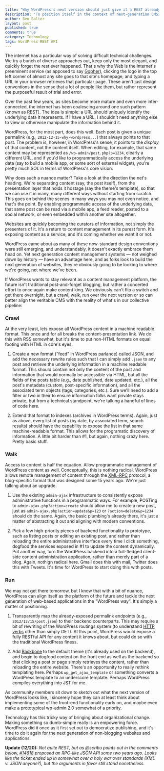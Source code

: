 ```yaml
---
title: "Why WordPress's next version should just give it a REST already"
description: "To position itself in the context of next-generation CMSs, WordPress should conform to emerging internet conventions and expose all content via a RESTful API"
author: Ben Balter
layout: post
published: true
comments: true
category: Technology
tags: WordPress REST API
---
```


The internet has a particular way of solving difficult technical challenges. We try a bunch of diverse approaches out, keep only the most elegant, and quickly forget the rest ever happened. That's why the Web is the Internet's preeminent service (as apposed to say [Gopher](http://en.wikipedia.org/wiki/Gopher_%28protocol%29)), clicking the logo in the top left corner of almost any site goes to that site's homepage, and typing a URL in your browser retrieves that particular page. These aren't just design conventions in the sense that a lot of people like them, but rather represent the purposeful result of trial and error.

Over the past few years, as sites become more mature and even more inter-connected, the internet has been coalescing around one such pattern (known as [REST](http://en.wikipedia.org/wiki/Representational_state_transfer)). The idea is simple: a URL should uniquely identify the underlying data it represents. If I have a URL, I shouldn't need anything else to view or otherwise manipulate the information behind it.

WordPress, for the most part, does this well. Each post is given a unique permalink (e.g., `2012-12-15-why-wordpress...`) that always points to that post. The problem is, however, in WordPress's sense, it points to the *display* of that content, not the content itself. When editing, for example, that same content may be represented as `/wp-admin/post.php?p=1234`, clearly a different URL, and if you'd like to programmatically access the underlying data (say to build a mobile app, or some sort of external widget), you're pretty much SOL in terms of WordPress's core vision.

Why does such a nuance matter? Take a look at the direction the net's heading. We're separating content (say, the post itself), from the presentation layer that holds it hostage (say the theme's template), so that we can use it in many, many different ways without starting from scratch. This goes on behind the scenes in many ways you may not even notice, and that's the point. By enabling programmatic access of the underlying data, that same post can be read via a mobile app, a feed reader, posted to a social network, or even embedded within another site altogether.

Websites are quickly becoming the curators of information, not simply the presenters of it. It's a return to content management in its purest form. It's exposing content as a service, and it's coming whether we want it or not.

WordPress came about as many of these now-standard design conventions were still emerging, and understandably, it doesn't exactly embrace them head on. Yet next generation content management systems — not weighed down by history — have an advantage here, and as folks look to build the next generation of websites, they're obviously going to be looking to where we're going, not where we've been.

If WordPress wants to stay relevant as a content management platform, the future isn't traditional post-and-forget blogging, but rather a concerted effort to once again make content king. We obviously can't flip a switch and get there overnight, but a crawl, walk, run over the next version or so can better align the veritable CMS with the reality of what's in our collective pipeline:

<!-- more -->

### Crawl

At the very least, lets expose all WordPress content in a machine readable format. This once and for all breaks the content-presentation link. We do this with RSS somewhat, but it's time to put non-HTML formats on equal footing with HTML in core's eyes.

1. Create a new format ("feed" in WordPress parlance) called JSON, and add the necessary rewrite rules such that I can simply add `.json` to any post and retrieve the underlying information in a machine readable format. This should contain not only the content of the post and information that would normally be accessible via HTML, but all the fields of the posts table (e.g., date published, date updated, etc.), all the post's metadata (custom, post-specific information), and all the associated term objects (tags, categories, etc.). Sure we'll need to add a filter or two in their to ensure information folks want private stays private, but from a technical standpoint, we're talking a handful of lines of code here.

2. Extend that format to indexes (archives in WordPress terms). Again, just as above, every list of posts (by date, by associated term, search results) should have the capability to expose the list in that same machine-readable format. This allows for the programatic discovery of information. A little bit harder than #1, but again, nothing crazy here. Pretty basic stuff.

### Walk

Access to content is half the equation. Allow programmatic management of WordPress content as well. Conceptually, this is nothing radical. WordPress allows remote management of content through the [XML-RPC](http://en.wikipedia.org/wiki/XML-RPC) protocol, a blog-specific format that was designed some 15 years ago. We're just talking about an upgrade.

1. Use the existing `admin-ajax` infrastructure to consistently expose administrative functions in a programmatic ways. For example, POSTing to `admin-ajax.php?action=create` should allow me to create a new post, just as `admin-ajax.php?action=update&p=123` or `?action=delete&p=1234` should do the same. Again, the basic plumbing's already there, it's just a matter of abstracting it out and aligning with modern conventions.

2. Pick a few high-priority pieces of backend functionality to prototype, such as listing posts or editing an existing post, and rather than reloading the entire administrative interface every time I click something, dogfood the services exposed in #1 to update the content dynamically. Put another way, turn the WordPress backend into a full-fledged client-side content administration application, rather than merely part of a blog. Again, nothign radical here. Gmail does this with mail, Twitter does this with Tweets. It's time for WordPress to start doing this with posts.

### Run

We may not get there tomorrow, but I know that with a bit of nuance, WordPress can align itself as the platform of the future and tackle the next generation of web-based applications in the "WordPress way". It's simply a matter of positioning.

1. Transparently map the already-exposed permalink endpoints (e.g., `2012/12/15/post.json`) to their backend counterparts. This may require a bit of rewriting of the WordPress routings system (to understand [HTTP verbs](http://en.wikipedia.org/wiki/Hypertext_Transfer_Protocol#Request_methods) other than simply GET). At this point, WordPress would expose a fully RESTful API for any content it knows about, but could do so with the traditional WordPress finess.

2. Add [Backbone](http://backbonejs.org/) to the default theme (it's already used on the backend), and begin to dogfood content on the front end as well as the backend so that clicking a post or page simply retrieves the content, rather than reloading the entire website. There's an opportunity to really rethink templating here. Perhaps `wp_get_ajax_template` or something converts a WordPress template to an underscore template. Perhaps WordPress compiles everything into JST for me.

As community members sit down to sketch out what the next version of WordPress looks like, I sincerely hope they can at least think about implementing some of the front-end functionality early on, and maybe even make a prototypical wp-admin 2.0 somewhat of a priority.

Technology has this tricky way of bringing about organizational change. Making something so dumb-simple really is an empowering force. WordPress did it once as it first set out to democratize publishing, and it's time to do it again for the next generation of non-blogging websites and applications.

**Update (12/20):** *Not quite REST, but as @scribu points out in the comments below, [#14618](https://core.trac.wordpress.org/ticket/14618) proposed an RPC-like JSON API some two years ago. Looks like the ticket ended up in somewhat over a holy war over standards (XML v. JSON anyone?), but the arguments in favor still stand nonetheless.*
